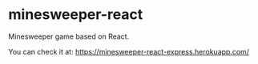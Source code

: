 # minesweeper-react
Minesweeper game based on React.

You can check it at: https://minesweeper-react-express.herokuapp.com/
